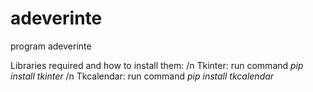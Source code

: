 # adeverinte
program adeverinte

Libraries required and how to install them: /n
Tkinter: run command _pip install tkinter_ /n
Tkcalendar: run command _pip install tkcalendar_
